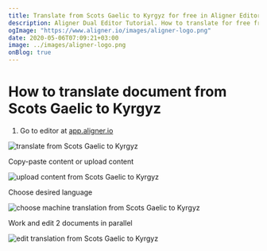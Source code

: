 ```yaml
---
title: Translate from Scots Gaelic to Kyrgyz for free in Aligner Editor
description: Aligner Dual Editor Tutorial. How to translate for free from Scots Gaelic to Kyrgyz. Aligner is multilingual document management platform. 
ogImage: "https://www.aligner.io/images/aligner-logo.png"
date: 2020-05-06T07:09:21+03:00
image: ../images/aligner-logo.png
onBlog: true
---
```


# How to translate document from Scots Gaelic to Kyrgyz

1. Go to editor at [app.aligner.io](https://app.aligner.io "Aligner App web page")

![translate from Scots Gaelic to Kyrgyz](../aligner-blank-editor.png "translate from Scots Gaelic to Kyrgyz")

Copy-paste content or upload content

![upload content from Scots Gaelic to Kyrgyz](../aligner-uploaded-document.png "upload content from Scots Gaelic to Kyrgyz")

Choose desired language

![choose machine translation from Scots Gaelic to Kyrgyz](../aligner-language-dropdown.png "choose machine translation from Scots Gaelic to Kyrgyz")

Work and edit 2 documents in parallel

![edit translation from Scots Gaelic to Kyrgyz](../aligner-double-sitded-editor.png "edit translation from Scots Gaelic to Kyrgyz")

